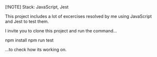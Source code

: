[!NOTE]
Stack: JavaScript, Jest

This project includes a lot of excercises resolved by me using JavaScript and Jest to test them.

I invite you to clone this project and run the command...

npm install
npm run test

...to check how its working on. 
